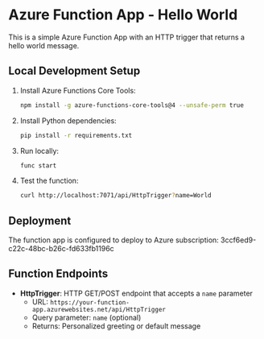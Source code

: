 
# Azure Function App - Hello World

This is a simple Azure Function App with an HTTP trigger that returns a hello world message.

## Local Development Setup

1. Install Azure Functions Core Tools:
   ```bash
   npm install -g azure-functions-core-tools@4 --unsafe-perm true
   ```

2. Install Python dependencies:
   ```bash
   pip install -r requirements.txt
   ```

3. Run locally:
   ```bash
   func start
   ```

4. Test the function:
   ```bash
   curl http://localhost:7071/api/HttpTrigger?name=World
   ```

## Deployment

The function app is configured to deploy to Azure subscription: 3ccf6ed9-c22c-48bc-b26c-fd633fb1196c

## Function Endpoints

- **HttpTrigger**: HTTP GET/POST endpoint that accepts a `name` parameter
  - URL: `https://your-function-app.azurewebsites.net/api/HttpTrigger`
  - Query parameter: `name` (optional)
  - Returns: Personalized greeting or default message